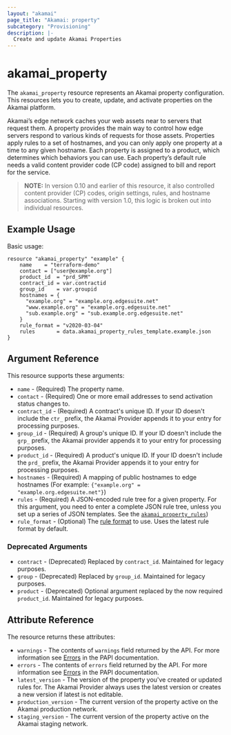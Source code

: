 ```yaml
---
layout: "akamai"
page_title: "Akamai: property"
subcategory: "Provisioning"
description: |-
  Create and update Akamai Properties
---
```


# akamai_property

The `akamai_property` resource represents an Akamai property configuration. This resources lets you to create,
update, and activate properties on the Akamai platform. 

Akamai’s edge network caches your web assets near to servers that request them. A property provides the main way to control how edge servers respond to various kinds of requests for those assets. Properties apply rules to a set of hostnames, and you can only apply one property at a time to any given hostname. Each property is assigned to a product, which determines which behaviors you can use. Each property’s default rule needs a valid content provider code (CP code) assigned to bill and report for the service.

> __NOTE:__ In version 0.10 and earlier of this resource, it also controlled 
content provider (CP) codes, origin settings, rules, and hostname associations. Starting with version 1.0, this logic is broken out into individual resources.

## Example Usage

Basic usage:

```hcl
resource "akamai_property" "example" {
    name    = "terraform-demo"
    contact = ["user@example.org"]
    product_id  = "prd_SPM"
    contract_id = var.contractid
    group_id    = var.groupid
    hostnames = {
      "example.org" = "example.org.edgesuite.net"
      "www.example.org" = "example.org.edgesuite.net" 
      "sub.example.org" = "sub.example.org.edgesuite.net"
    }
    rule_format = "v2020-03-04"
    rules       = data.akamai_property_rules_template.example.json
}
```

## Argument Reference

This resource supports these arguments:

* `name` - (Required) The property name.
* `contact` - (Required) One or more email addresses to send activation status changes to.
* `contract_id` - (Required) A contract's unique ID. If your ID doesn't include the `ctr_` prefix, the Akamai Provider appends it to your entry for processing purposes. 
* `group_id` - (Required) A group's unique ID. If your ID doesn't include the `grp_` prefix, the Akamai provider appends it to your entry for processing purposes.
* `product_id` - (Required) A product's unique ID. If your ID doesn't include the `prd_` prefix, the Akamai Provider appends it to your entry for processing purposes.
* `hostnames` - (Required) A mapping of public hostnames to edge hostnames (For example: `{"example.org" = "example.org.edgesuite.net"}`)
* `rules` - (Required) A JSON-encoded rule tree for a given property. For this argument, you need to enter a complete JSON rule tree, unless you set up a series of JSON templates. See the [`akamai_property_rules`](/docs/providers/akamai/d/property_rules.html))
* `rule_format` - (Optional) The [rule format](https://developer.akamai.com/api/core_features/property_manager/v1.html#getruleformats) to use. Uses the latest rule format by default.

### Deprecated Arguments

* `contract` - (Deprecated) Replaced by `contract_id`. Maintained for legacy purposes.
* `group` - (Deprecated) Replaced by `group_id`. Maintained for legacy purposes.
* `product` - (Deprecated) Optional argument replaced by the now required `product_id`. Maintained for legacy purposes.

## Attribute Reference

The resource returns these attributes:

* `warnings` - The contents of `warnings` field returned by the API. For more information see [Errors](https://developer.akamai.com/api/core_features/property_manager/v1.html#errors) in the PAPI documentation.
* `errors` - The contents of `errors` field returned by the API. For more information see [Errors](https://developer.akamai.com/api/core_features/property_manager/v1.html#errors) in the PAPI documentation.
* `latest_version` - The version of the property you've created or updated rules for. The Akamai Provider always uses the latest version or creates a new version if latest is not editable.
* `production_version` - The current version of the property active on the Akamai production network.
* `staging_version` - The current version of the property active on the Akamai staging network.